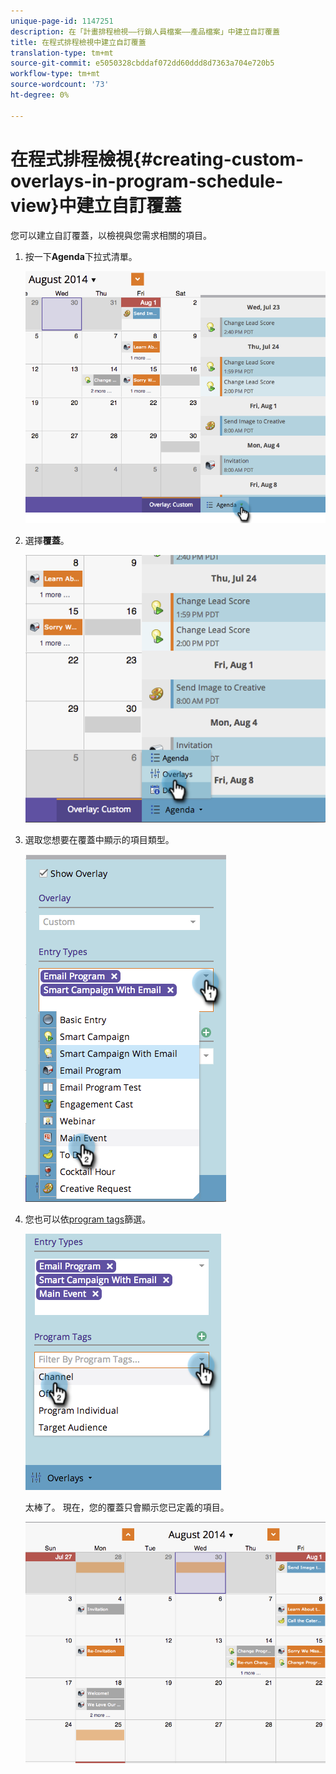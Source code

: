 ```yaml
---
unique-page-id: 1147251
description: 在「計畫排程檢視——行銷人員檔案——產品檔案」中建立自訂覆蓋
title: 在程式排程檢視中建立自訂覆蓋
translation-type: tm+mt
source-git-commit: e5050328cbddaf072dd60ddd8d7363a704e720b5
workflow-type: tm+mt
source-wordcount: '73'
ht-degree: 0%

---
```



# 在程式排程檢視{#creating-custom-overlays-in-program-schedule-view}中建立自訂覆蓋

您可以建立自訂覆蓋，以檢視與您需求相關的項目。

1. 按一下&#x200B;**Agenda**&#x200B;下拉式清單。

   ![](assets/image2014-9-24-10-3a20-3a11.png)

1. 選擇&#x200B;**覆蓋**。

   ![](assets/image2014-9-24-10-3a20-3a17.png)

1. 選取您想要在覆蓋中顯示的項目類型。

   ![](assets/image2014-9-24-10-3a20-3a26.png)

1. 您也可以依[program tags](/help/marketo/product-docs/core-marketo-concepts/programs/working-with-programs/understanding-tags/use-tags-in-a-program.md)篩選。

   ![](assets/image2014-9-24-10-3a20-3a32.png)

   太棒了。 現在，您的覆蓋只會顯示您已定義的項目。

   ![](assets/image2014-9-24-10-3a20-3a37.png)
